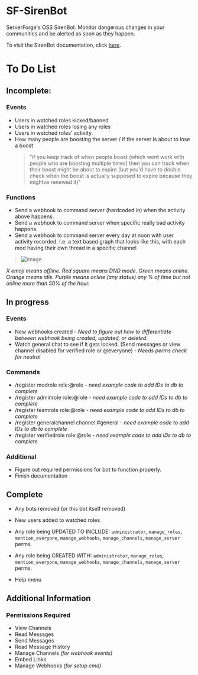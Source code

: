 # SF-SirenBot
ServerForge's OSS SirenBot. Monitor dangerous changes in your communities and be alerted as soon as they happen.

To visit the SirenBot documentation, click [here](https://sirenbot.gitbook.io/sirenbot-documentation/).

# To Do List
## Incomplete:
### Events
* Users in watched roles kicked/banned
* Users in watched roles losing any roles
* Users in watched roles' activity.
* How many people are boosting the server / if the server is about to lose a boost
    > "if you keep track of when people boost (which wont work with people who are boosting multiple times) then you can track when their boost might be about to expire (but you'd have to double check when the boost is actually supposed to expire because they mightve renewed it)"

### Functions
* Send a webhook to command server (hardcoded in) when the activity above happens.
* Send a webhook to command server when specific really bad activity happens.
* Send a webhook to command server every day at noon with user activity recorded. I.e. a text based graph that looks like this, with each mod having their own thread in a specific channel

> ![image](https://user-images.githubusercontent.com/57507687/217126127-9deee77d-3df3-4e3d-baef-0bff8cb2a7f5.png)

*X emoji means offline. Red square means DND mode. Green means online. Orange means idle. Purple means online (any status) any % of time but not online more than 50% of the hour.*

## In progress
### Events
* New webhooks created - *Need to figure out how to differentiate between webhook being created, updated, or deleted.*
* Watch general chat to see if it gets locked. (Send messages or view channel disabled for verified role or @everyone) - *Needs perms check for neutral*

### Commands
* /register modrole role:@role - *need example code to add IDs to db to complete*
* /register adminrole role:@role - *need example code to add IDs to db to complete*
* /register teamrole role:@role - *need example code to add IDs to db to complete*
* /register generalchannel channel:#general - *need example code to add IDs to db to complete*
* /register verifiedrole role:@role - *need example code to add IDs to db to complete*

### Additional
* Figure out required permissions for bot to function properly.
* Finish documentation

## Complete
* Any bots removed (or this bot itself removed)
* New users added to watched roles
* Any role being UPDATED TO INCLUDE: `administrator`, `manage_roles`, `mention_everyone`, `manage_webhooks`, `manage_channels`, `manage_server` perms.
* Any role being CREATED WITH: `administrator`, `manage_roles`, `mention_everyone`, `manage_webhooks`, `manage_channels`, `manage_server` perms.

* Help menu

## Additional Information
### Permissions Required
* View Channels
* Read Messages
* Send Messages
* Read Message History
* Manage Channels *(for webhook events)*
* Embed Links
* Manage Webhooks *(for setup cmd)*